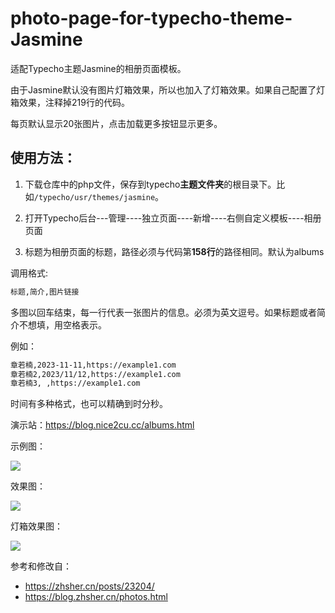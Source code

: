 # photo-page-for-typecho-theme-Jasmine
适配Typecho主题Jasmine的相册页面模板。

由于Jasmine默认没有图片灯箱效果，所以也加入了灯箱效果。如果自己配置了灯箱效果，注释掉219行的代码。

每页默认显示20张图片，点击加载更多按钮显示更多。

## 使用方法：

1. 下载仓库中的php文件，保存到typecho**主题文件夹**的根目录下。比如`/typecho/usr/themes/jasmine`。

2. 打开Typecho后台---管理----独立页面----新增----右侧自定义模板----相册页面

3. 标题为相册页面的标题，路径必须与代码第**158行**的路径相同。默认为albums

调用格式:

```markdown
标题,简介,图片链接
```

多图以回车结束，每一行代表一张图片的信息。必须为英文逗号。如果标题或者简介不想填，用空格表示。

例如：

```markdown
章若楠,2023-11-11,https://example1.com
章若楠2,2023/11/12,https://example1.com
章若楠3, ,https://example1.com
```

时间有多种格式，也可以精确到时分秒。

演示站：<https://blog.nice2cu.cc/albums.html>

示例图：

![]("./pic/3.jpg")

效果图：

![]("./pic/14.jpg")

灯箱效果图：

![]("./pic/15.jpg")

参考和修改自：

+ <https://zhsher.cn/posts/23204/>
+ <https://blog.zhsher.cn/photos.html>